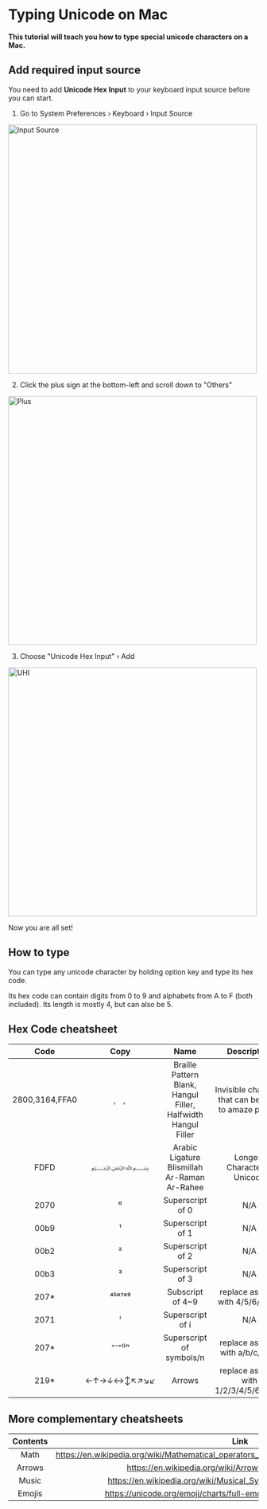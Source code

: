# Typing Unicode on Mac
**This tutorial will teach you how to type special unicode characters on a Mac.**

## Add required input source
You need to add **Unicode Hex Input** to your keyboard input source before you can start.

1. Go to System Preferences › Keyboard › Input Source
<img src="https://u.cubeupload.com/Johann/217Screenshot20201222at.png" alt="Input Source" width="500" height="500">

2. Click the plus sign at the bottom-left and scroll down to "Others"
<img src="https://u.cubeupload.com/Johann/695Screenshot20201222at.png" alt="Plus" width="500" height="500">

3. Choose "Unicode Hex Input" › Add
<img src="https://u.cubeupload.com/Johann/fe5Screenshot20201222at.png" alt="UHI" width="500" height="500">

Now you are all set!

## How to type
You can type any unicode character by holding option key and type its hex code.

Its hex code can contain digits from 0 to 9 and alphabets from A to F (both included). Its length is mostly 4, but can also be 5.

## Hex Code cheatsheet
Code|Copy|Name|Description
:--:|:--:|:--:|:---------:
2800,3164,FFA0|⠀,ㅤ,ﾠ|Braille Pattern Blank, Hangul Filler, Halfwidth Hangul Filler|Invisible character that can be used to amaze people
FDFD|﷽|Arabic Ligature BIismillah Ar-Raman Ar-Rahee|Longest Character in Unicode
2070|⁰|Superscript of 0|N/A
00b9|¹|Superscript of 1|N/A
00b2|²|Superscript of 2|N/A
00b3|³|Superscript of 3|N/A
207\*|⁴⁵⁶⁷⁸⁹|Subscript of 4~9|replace asterisk with 4/5/6/7/8/9
2071|ⁱ|Superscript of i|N/A
207\*|⁺⁻⁼⁽⁾ⁿ|Superscript of symbols/n|replace asterisk with a/b/c/d/e/f
219\*|←↑→↓↔↕↖↗↘↙|Arrows|replace asterisk with 1/2/3/4/5/6/7/8/9


## More complementary cheatsheets
Contents|Link
:------:|:--:
Math|https://en.wikipedia.org/wiki/Mathematical_operators_and_symbols_in_Unicode#Dedicated_blocks
Arrows|https://en.wikipedia.org/wiki/Arrows_(Unicode_block)#Block
Music|https://en.wikipedia.org/wiki/Musical_Symbols_(Unicode_block)#Block
Emojis|https://unicode.org/emoji/charts/full-emoji-list.html#smileys_&_emotion
